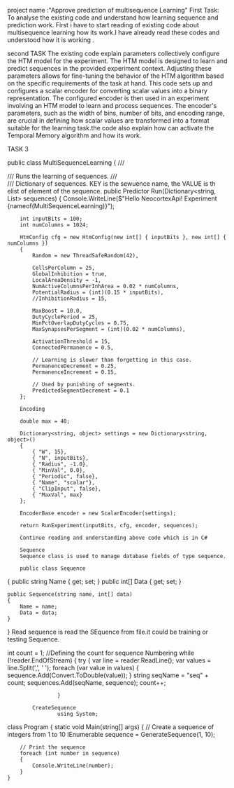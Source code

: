 project name :"Approve prediction of multisequence Learning"
First Task:
To analyse the existing code and understand how learning sequence and prediction work. First i have to start reading of existing code about multisequence learning how its work.I have already read these codes and understood how it is working .

second TASK
The existing code explain parameters collectively configure the HTM model for the experiment. The HTM model is designed to learn and predict sequences in the provided experiment context. Adjusting these parameters allows for fine-tuning the behavior of the HTM algorithm based on the specific requirements of the task at hand. This code sets up and configures a scalar encoder for converting scalar values into a binary representation. The configured encoder is then used in an experiment involving an HTM model to learn and process sequences. The encoder's parameters, such as the width of bins, number of bits, and encoding range, are crucial in defining how scalar values are transformed into a format suitable for the learning task.the code also explain how can activate the Temporal Memory algorithm and how its work.

TASK 3

public class MultiSequenceLearning
{
    /// <summary>
    /// Runs the learning of sequences.
    /// </summary>
    /// <param name="sequences">Dictionary of sequences. KEY is the sewuence name, the VALUE is th elist of element of the sequence.</param>
    public Predictor Run(Dictionary<string, List<double>> sequences)
    {
        Console.WriteLine($"Hello NeocortexApi! Experiment {nameof(MultiSequenceLearning)}");

        int inputBits = 100;
        int numColumns = 1024;

        HtmConfig cfg = new HtmConfig(new int[] { inputBits }, new int[] { numColumns })
        {
            Random = new ThreadSafeRandom(42),

            CellsPerColumn = 25,
            GlobalInhibition = true,
            LocalAreaDensity = -1,
            NumActiveColumnsPerInhArea = 0.02 * numColumns,
            PotentialRadius = (int)(0.15 * inputBits),
            //InhibitionRadius = 15,

            MaxBoost = 10.0,
            DutyCyclePeriod = 25,
            MinPctOverlapDutyCycles = 0.75,
            MaxSynapsesPerSegment = (int)(0.02 * numColumns),

            ActivationThreshold = 15,
            ConnectedPermanence = 0.5,

            // Learning is slower than forgetting in this case.
            PermanenceDecrement = 0.25,
            PermanenceIncrement = 0.15,

            // Used by punishing of segments.
            PredictedSegmentDecrement = 0.1
        };

        Encoding

        double max = 40;

        Dictionary<string, object> settings = new Dictionary<string, object>()
        {
            { "W", 15},
            { "N", inputBits},
            { "Radius", -1.0},
            { "MinVal", 0.0},
            { "Periodic", false},
            { "Name", "scalar"},
            { "ClipInput", false},
            { "MaxVal", max}
        };

        EncoderBase encoder = new ScalarEncoder(settings);

        return RunExperiment(inputBits, cfg, encoder, sequences);

        Continue reading and understanding above code which is in C#

        Sequence
        Sequence class is used to manage database fields of type sequence.
        
        public class Sequence
{
    public string Name { get; set; }
    public int[] Data { get; set; }

    public Sequence(string name, int[] data)
    {
        Name = name;
        Data = data;
    }
}
Read sequence is read the SEquence from file.it could be training or testing Sequence.

int count = 1; //Defining the count for sequence Numbering
                while (!reader.EndOfStream)
                {
                    try
                    {
                        var line = reader.ReadLine();
                        var values = line.Split(',', ' ');
                        foreach (var value in values)
                        {
                            sequence.Add(Convert.ToDouble(value));
                        }
                        string seqName = "seq" + count;
                        sequences.Add(seqName, sequence);
                        count++;
                        
                    }

            CreateSequence
                    using System;

class Program
{
    static void Main(string[] args)
    {
        // Create a sequence of integers from 1 to 10
        IEnumerable<int> sequence = GenerateSequence(1, 10);

        // Print the sequence
        foreach (int number in sequence)
        {
            Console.WriteLine(number);
        }
    }